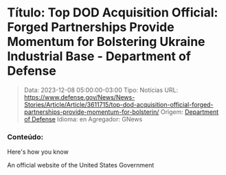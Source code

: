 # Título: Top DOD Acquisition Official: Forged Partnerships Provide Momentum for Bolstering Ukraine Industrial Base - Department of Defense

>Data: 2023-12-08 05:00:00-03:00
>Tipo: Notícias
>URL: https://www.defense.gov/News/News-Stories/Article/Article/3611715/top-dod-acquisition-official-forged-partnerships-provide-momentum-for-bolsterin/
>Origem: [Department of Defense](https://www.defense.gov)
>Idioma: en
>Agregador: GNews

### Conteúdo:

Here's how you know

An official website of the United States Government
